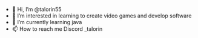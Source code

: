 - 👋 Hi, I’m @talorin55
- 👀 I’m interested in learning to create video games and develop software
- 🌱 I’m currently learning java
- 📫 How to reach me Discord _talorin


<!---
talorin55/talorin55 is a ✨ special ✨ repository because its `README.md` (this file) appears on your GitHub profile.
You can click the Preview link to take a look at your changes.
--->
